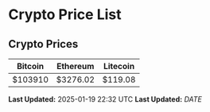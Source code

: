 # Crypto Price List

## Crypto Prices
| Bitcoin | Ethereum | Litecoin |
| ------- | -------- | -------- |
| $103910 | $3276.02 | $119.08 |
**Last Updated:** 2025-01-19 22:32 UTC
**Last Updated:** $DATE$
